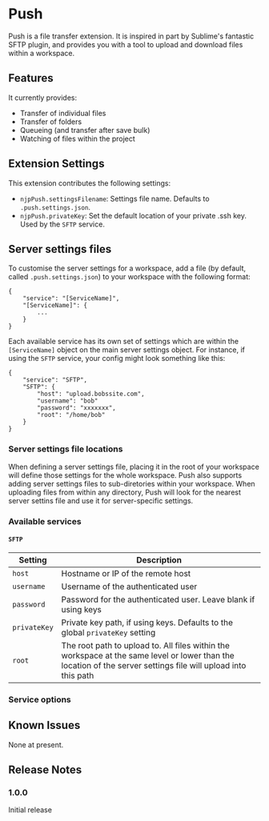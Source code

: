 # Push

Push is a file transfer extension. It is inspired in part by Sublime's fantastic SFTP plugin, and provides you with a tool to upload and download files within a workspace.

## Features

It currently provides:

 - Transfer of individual files
 - Transfer of folders
 - Queueing (and transfer after save bulk)
 - Watching of files within the project

## Extension Settings

This extension contributes the following settings:

* `njpPush.settingsFilename`: Settings file name. Defaults to `.push.settings.json`.
* `njpPush.privateKey`: Set the default location of your private .ssh key. Used by the `SFTP` service.

## Server settings files

To customise the server settings for a workspace, add a file (by default, called `.push.settings.json`) to your workspace with the following format:

```
{
	"service": "[ServiceName]",
	"[ServiceName]": {
		...
	}
}
```

Each available service has its own set of settings which are within the `[ServiceName]` object on the main server settings object. For instance, if using the `SFTP` service, your config might look something like this:

```
{
	"service": "SFTP",
	"SFTP": {
		"host": "upload.bobssite.com",
		"username": "bob"
		"password": "xxxxxxx",
		"root": "/home/bob"
	}
}
```

### Server settings file locations

When defining a server settings file, placing it in the root of your workspace will define those settings for the whole workspace. Push also supports adding server settings files to sub-diretories within your workspace. When uploading files from within any directory, Push will look for the nearest server settins file and use it for server-specific settings.

### Available services

#### `SFTP`

| Setting | Description |
| --- | --- |
| `host` | Hostname or IP of the remote host |
| `username` | Username of the authenticated user |
| `password` | Password for the authenticated user. Leave blank if using keys |
| `privateKey` | Private key path, if using keys. Defaults to the global `privateKey` setting |
| `root` | The root path to upload to. All files within the workspace at the same level or lower than the location of the server settings file will upload into this path |

### Service options

## Known Issues

None at present.

## Release Notes

### 1.0.0

Initial release